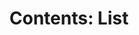---
title: "Contents: List"
layout: table-of-contents
order: 12
presentation: list
search: false
---